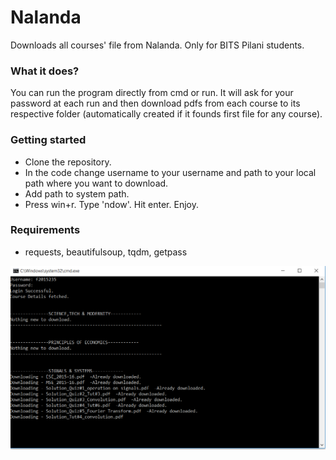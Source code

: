 # Nalanda
Downloads all courses' file from Nalanda. Only for BITS Pilani students.

### What it does?
You can run the program directly from cmd or run. It will ask for your password at each run and then download pdfs from each
course to its respective folder (automatically created if it founds first file for any course).

### Getting started
* Clone the repository.
* In the code change username to your username and path to your local path where you want to download.
* Add path to system path.
* Press win+r. Type 'ndow'. Hit enter. Enjoy.


### Requirements
* requests, beautifulsoup, tqdm, getpass

![nDown](/ndown.PNG?raw=true "nDown")
